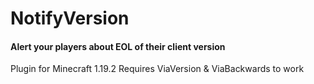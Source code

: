 # NotifyVersion
#### Alert your players about EOL of their client version
Plugin for Minecraft 1.19.2
Requires ViaVersion & ViaBackwards to work
